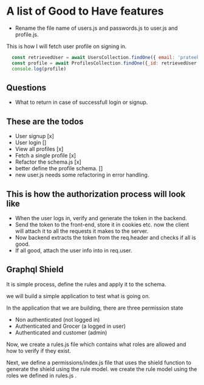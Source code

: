 # A list of Good to Have features

- Rename the file name of users.js and passwords.js to user.js and profile.js.

This is how I will fetch user profile on signing in.

```javascript
  const retrievedUser = await UsersCollection.findOne({ email: 'prateeksingh9741@gmail.com' });
  const profile = await ProfilesCollection.findOne({_id: retrievedUser.profile})
  console.log(profile)
```

## Questions

- What to return in case of successfull login or signup.

## These are the todos

- User signup [x]
- User login []
- View all profiles [x]
- Fetch a single profile [x]
- Refactor the schema.js [x]
- better define the profile schema. []
- new user.js needs some refactoring in error handling.

## This is how the authorization process will look like

- When the user logs in, verify and generate the token in the backend.
- Send the token to the front-end, store it in cookies etc. now the client will attach it to all the requests it makes to the server.
- Now backend extracts the token from the req.header and checks if all is good.
- If all good, attach the user info into in req.user.

## Graphql Shield

It is simple process, define the rules and apply it to the schema.

we will build a simple application to test what is going on.

In the application that we are building, there are three permission state

- Non authenticated (not logged in)
- Authenticated and Grocer (a logged in user)
- Authenticated and customer (admin)

Now, we create a rules.js file which contains what roles are allowed and how to verify if they exist.

Next, we define a permissions/index.js file that uses the shield function to generate the shield using the rule model. we create the rule model using the roles we defined in rules.js
.
